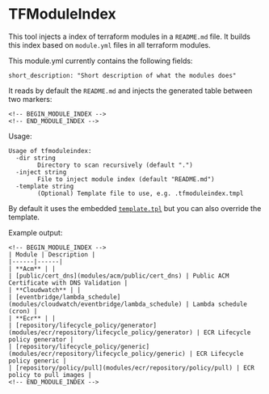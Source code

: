 # TFModuleIndex

This tool injects a index of terraform modules in a `README.md` file.
It builds this index based on `module.yml` files in all terraform modules.

This module.yml currently contains the following fields:
```
short_description: "Short description of what the modules does"
```

It reads by default the `README.md` and injects the generated table between two markers:
```
<!-- BEGIN_MODULE_INDEX -->
<!-- END_MODULE_INDEX -->
```

Usage:
```
Usage of tfmoduleindex:
  -dir string
    	Directory to scan recursively (default ".")
  -inject string
    	File to inject module index (default "README.md")
  -template string
    	(Optional) Template file to use, e.g. .tfmoduleindex.tmpl
```

By default it uses the embedded [`template.tpl`](./template.tpl) but you can also override the template.

Example output:
```
<!-- BEGIN_MODULE_INDEX -->
| Module | Description |
|------|------|
| **Acm** | |
| [public/cert_dns](modules/acm/public/cert_dns) | Public ACM Certificate with DNS Validation |
| **Cloudwatch** | |
| [eventbridge/lambda_schedule](modules/cloudwatch/eventbridge/lambda_schedule) | Lambda schedule (cron) |
| **Ecr** | |
| [repository/lifecycle_policy/generator](modules/ecr/repository/lifecycle_policy/generator) | ECR Lifecycle policy generator |
| [repository/lifecycle_policy/generic](modules/ecr/repository/lifecycle_policy/generic) | ECR Lifecycle policy generic |
| [repository/policy/pull](modules/ecr/repository/policy/pull) | ECR policy to pull images |
<!-- END_MODULE_INDEX -->
```
